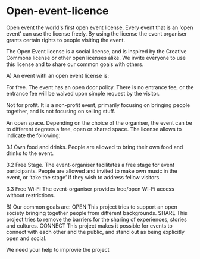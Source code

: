 # Open-event-licence
Open event the world's first open event license.
Every event that is an ‘open event’ can use the license freely. By using the license the event organiser grants certain rights to people visiting the event.

The Open Event license is a social license, and is inspired by the Creative Commons license or other open licenses alike. We invite everyone to use this license and to share our common goals with others.


A) An event with an open event license is:


For free. The event has an open door policy. There is no entrance fee, or the entrance fee will be waived upon simple request by the visitor.

Not for profit. It is a non-profit event, primarily focusing on bringing people together, and is not focusing on selling stuff.

An open space. Depending on the choice of the organiser, the event can be to different degrees a free, open or shared space. The license allows to indicate the following:

3.1 Own food and drinks. People are allowed to bring their own food and drinks to the event.

3.2 Free Stage. The event-organiser facilitates a free stage for event participants. People are allowed and invited to make own music in the event, or ‘take the stage’ if they wish to address fellow visitors.

3.3 Free Wi-Fi The event-organiser provides free/open Wi-Fi access without restrictions.



B) Our common goals are:
OPEN This project tries to support an open society bringing together people from different backgrounds.
SHARE This project tries to remove the barriers for the sharing of experiences, stories and cultures.
CONNECT This project makes it possible for events to connect with each other and the public, and stand out as being explicitly open and social.


We need your help to improvie the project
